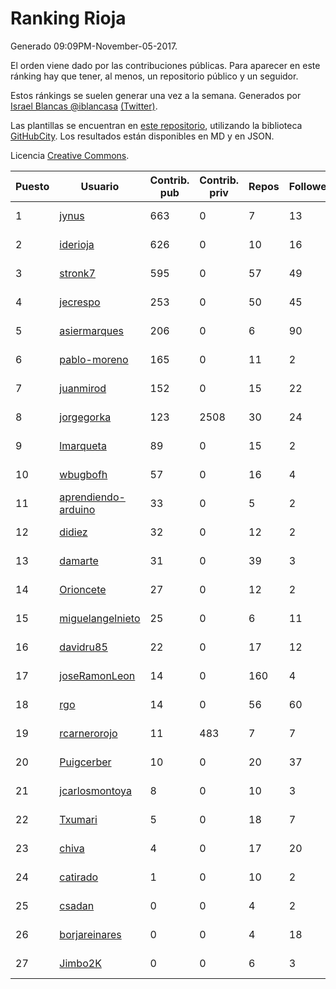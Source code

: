 # Ranking Rioja

Generado 09:09PM-November-05-2017.

El orden viene dado por las contribuciones públicas. Para aparecer en este ránking hay que tener, al menos, un repositorio público y un seguidor.

Estos ránkings se suelen generar una vez a la semana. Generados por [Israel Blancas @iblancasa](https://github.com/iblancasa/) [(Twitter)](https://twitter.com/iblancasa).

Las plantillas se encuentran en [este repositorio](https://github.com/iblancasa/GH-Spanish-Ranking), utilizando la biblioteca [GitHubCity](https://github.com/iblancasa/GitHubCity). Los resultados están disponibles en MD y en JSON.

Licencia [Creative Commons](https://creativecommons.org/licenses/by/4.0/).

| Puesto   |  Usuario  | Contrib. pub | Contrib. priv |Repos| Followers | Desde |  Avatar  |
|----------|-----------|--------------|---------------|-----|-----------|-------|----------|
|1|[jynus](https://github.com/jynus)|663|0|7|13|2014-08-28|![jynus](https://avatars1.githubusercontent.com/u/8576860)|
|2|[iderioja](https://github.com/iderioja)|626|0|10|16|2013-07-25|![iderioja](https://avatars3.githubusercontent.com/u/5090808)|
|3|[stronk7](https://github.com/stronk7)|595|0|57|49|2009-12-14|![stronk7](https://avatars3.githubusercontent.com/u/167147)|
|4|[jecrespo](https://github.com/jecrespo)|253|0|50|45|2012-03-15|![jecrespo](https://avatars2.githubusercontent.com/u/1539718)|
|5|[asiermarques](https://github.com/asiermarques)|206|0|6|90|2009-11-05|![asiermarques](https://avatars0.githubusercontent.com/u/149459)|
|6|[pablo-moreno](https://github.com/pablo-moreno)|165|0|11|2|2014-07-18|![pablo-moreno](https://avatars1.githubusercontent.com/u/8203696)|
|7|[juanmirod](https://github.com/juanmirod)|152|0|15|22|2013-02-27|![juanmirod](https://avatars2.githubusercontent.com/u/3714422)|
|8|[jorgegorka](https://github.com/jorgegorka)|123|2508|30|24|2008-05-07|![jorgegorka](https://avatars3.githubusercontent.com/u/9585)|
|9|[lmarqueta](https://github.com/lmarqueta)|89|0|15|2|2015-09-17|![lmarqueta](https://avatars1.githubusercontent.com/u/14338278)|
|10|[wbugbofh](https://github.com/wbugbofh)|57|0|16|4|2013-04-24|![wbugbofh](https://avatars2.githubusercontent.com/u/4250161)|
|11|[aprendiendo-arduino](https://github.com/aprendiendo-arduino)|33|0|5|2|2016-09-02|![aprendiendo-arduino](https://avatars3.githubusercontent.com/u/21957254)|
|12|[didiez](https://github.com/didiez)|32|0|12|2|2011-02-22|![didiez](https://avatars0.githubusercontent.com/u/632860)|
|13|[damarte](https://github.com/damarte)|31|0|39|3|2013-04-30|![damarte](https://avatars2.githubusercontent.com/u/4304282)|
|14|[Orioncete](https://github.com/Orioncete)|27|0|12|2|2016-03-12|![Orioncete](https://avatars0.githubusercontent.com/u/17803185)|
|15|[miguelangelnieto](https://github.com/miguelangelnieto)|25|0|6|11|2011-05-25|![miguelangelnieto](https://avatars2.githubusercontent.com/u/810868)|
|16|[davidru85](https://github.com/davidru85)|22|0|17|12|2010-11-08|![davidru85](https://avatars2.githubusercontent.com/u/472324)|
|17|[joseRamonLeon](https://github.com/joseRamonLeon)|14|0|160|4|2012-04-26|![joseRamonLeon](https://avatars1.githubusercontent.com/u/1682282)|
|18|[rgo](https://github.com/rgo)|14|0|56|60|2009-01-16|![rgo](https://avatars1.githubusercontent.com/u/47124)|
|19|[rcarnerorojo](https://github.com/rcarnerorojo)|11|483|7|7|2014-04-17|![rcarnerorojo](https://avatars0.githubusercontent.com/u/7326722)|
|20|[Puigcerber](https://github.com/Puigcerber)|10|0|20|37|2011-06-22|![Puigcerber](https://avatars2.githubusercontent.com/u/866808)|
|21|[jcarlosmontoya](https://github.com/jcarlosmontoya)|8|0|10|3|2014-05-23|![jcarlosmontoya](https://avatars1.githubusercontent.com/u/7680456)|
|22|[Txumari](https://github.com/Txumari)|5|0|18|7|2010-09-16|![Txumari](https://avatars1.githubusercontent.com/u/401963)|
|23|[chiva](https://github.com/chiva)|4|0|17|20|2010-06-15|![chiva](https://avatars1.githubusercontent.com/u/305333)|
|24|[catirado](https://github.com/catirado)|1|0|10|2|2010-08-04|![catirado](https://avatars2.githubusercontent.com/u/354151)|
|25|[csadan](https://github.com/csadan)|0|0|4|2|2014-01-21|![csadan](https://avatars0.githubusercontent.com/u/6459730)|
|26|[borjareinares](https://github.com/borjareinares)|0|0|4|18|2011-01-26|![borjareinares](https://avatars3.githubusercontent.com/u/584645)|
|27|[Jimbo2K](https://github.com/Jimbo2K)|0|0|6|3|2016-03-15|![Jimbo2K](https://avatars1.githubusercontent.com/u/17853527)|
